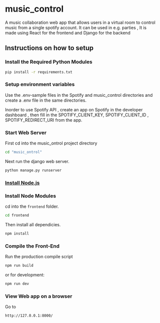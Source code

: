 # music_control

A  music collaboration web app that allows users in a virtual room to control music from a single spotify account.
It can be used in e.g. parties 
, It is made using React for the frontend and Django for the backend 
## Instructions on how to setup

### Install the  Required Python Modules

```bash
pip install -r requirements.txt
```
### Setup environment variables

Use the .env-sample files in the
Spotify and music_control directories and create a
.env file in the same directories.

Inorder to use Spotify API , create an app
on Spotify in the developer dashboard
, then fill in the SPOTIFY_CLIENT_KEY, 
SPOTIFY_CLIENT_ID , SPOTIFY_REDIRECT_URI 
from the app.

### Start Web Server

First cd into the music_ontrol project directory
```bash 
cd "music_ontrol"
```
Next run the django web server.
```bash
python manage.py runserver
```

### [Install Node.js](https://nodejs.org/en/)

### Install Node Modules

cd into the ```frontend``` folder.
```bash
cd frontend
```
Then install all dependicies.
```bash
npm install
```

### Compile the Front-End

Run the production compile script
```bash
npm run build
```
or for development:
```bash
npm run dev
```
### View Web app on a browser
Go to 
```bash
http://127.0.0.1:8000/
```
